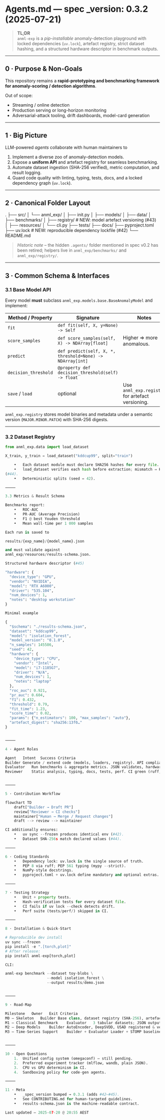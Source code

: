 # Agents.md   ― spec _version: **0.3.2**  (2025-07-21)

> **TL;DR**    
> `anml-exp` is a *pip-installable* anomaly-detection playground with locked
> dependencies (`uv.lock`), artefact registry, strict dataset hashing, and a
> structured hardware descriptor in benchmark outputs.  

---

## 0 · Purpose & Non-Goals

This repository remains a **rapid-prototyping and benchmarking framework for
anomaly-scoring / detection algorithms**.

Out of scope:

* Streaming / online detection
* Production serving or long-horizon monitoring
* Adversarial-attack tooling, drift dashboards, model-card generation

---

## 1 · Big Picture

LLM-powered *agents* collaborate with human maintainers to

1. Implement a diverse zoo of anomaly-detection models.  
2. Expose a **uniform API** and artefact registry for seamless benchmarking.  
3. Automate dataset ingestion (SHA-256 verified), metric computation, and
   result logging.  
4. Guard code quality with linting, typing, tests, docs, and a locked
   dependency graph (`uv.lock`).  

---

## 2 · Canonical Folder Layout

.
├── src/
│   └── anml_exp/
│       ├── init.py
│       ├── models/
│       ├── data/
│       ├── benchmarks/
│       ├── registry/            # NEW: model artefact versioning (#43)
│       ├── resources/
│       └── cli.py
├── tests/
├── docs/
├── pyproject.toml
├── uv.lock                       # NEW: reproducible dependency lockfile (#42)
└── README.md

> *Historic note* – the hidden `.agents/` folder mentioned in spec v0.2 has been
> retired; helpers live in `anml_exp/benchmarks/` and `anml_exp/registry/`.

---

## 3 · Common Schema & Interfaces

### 3.1 Base Model API

Every model **must** subclass
`anml_exp.models.base.BaseAnomalyModel` and implement:

| Method / Property | Signature | Notes |
|-------------------|-----------|-------|
| `fit` | `def fit(self, X, y=None) -> Self` | |
| `score_samples` | `def score_samples(self, X) -> NDArray[float]` | Higher ⇒ more anomalous. |
| `predict` | `def predict(self, X, *, threshold=None) -> NDArray[int]` | |
| `decision_threshold` | `@property def decision_threshold(self) -> float` | |
| `save` / `load` | optional | Use `anml_exp.registry` for artefact versioning. |

`anml_exp.registry` stores model binaries and metadata under a semantic version
(`MAJOR.MINOR.PATCH`) with SHA-256 digests.

---

### 3.2 Dataset Registry

```python
from anml_exp.data import load_dataset

X_train, y_train = load_dataset("kddcup99", split="train")

	•	Each dataset module must declare SHA256 hashes for every file.
	•	load_dataset verifies each hash before extraction; mismatch ⇒ HashError
(#44).
	•	Deterministic splits (seed = 42).

⸻

3.3 Metrics & Result Schema

Benchmarks report:
	•	ROC-AUC
	•	PR-AUC (Average Precision)
	•	F1 @ best Youden threshold
	•	Mean wall-time per 1 000 samples

Each run is saved to

results/{exp_name}/{model_name}.json

and must validate against
anml_exp/resources/results-schema.json.

Structured hardware descriptor (#45)

"hardware": {
  "device_type": "GPU",
  "vendor": "NVIDIA",
  "model": "RTX A6000",
  "driver": "535.104",
  "num_devices": 1,
  "notes": "desktop workstation"
}

Minimal example

{
  "$schema": "./results-schema.json",
  "dataset": "kddcup99",
  "model": "isolation_forest",
  "model_version": "0.1.0",
  "n_samples": 145586,
  "seed": 42,
  "hardware": {
    "device_type": "CPU",
    "vendor": "Intel",
    "model": "i7-1185G7",
    "driver": "N/A",
    "num_devices": 1,
    "notes": "laptop"
  },
  "roc_auc": 0.921,
  "pr_auc": 0.604,
  "f1": 0.432,
  "threshold": 0.79,
  "fit_time": 1.23,
  "score_time": 0.02,
  "params": {"n_estimators": 100, "max_samples": "auto"},
  "artefact_digest": "sha256:13f0…"
}


⸻

4 · Agent Roles

Agent	Intent	Success Criteria
Builder	Generate / extend code (models, loaders, registry).	API compliance, passes tests, artefact registered.
Evaluator	Run benchmarks & aggregate metrics.	JSON validates, hardware descriptor correct.
Reviewer	Static analysis, typing, docs, tests, perf.	CI green (ruff, mypy, pytest, hash check, lock diff).


⸻

5 · Contribution Workflow

flowchart TD
    draft["Builder → Draft PR"]
    review["Reviewer → CI checks"]
    maintainer["Human → Merge / Request changes"]
    draft --> review --> maintainer

CI additionally ensures:
	•	uv sync --frozen produces identical env (#42).
	•	Dataset SHA-256s match declared values (#44).

⸻

6 · Coding Standards
	•	Dependency lock: uv.lock is the single source of truth.
	•	PEP 8 via ruff; PEP 561 typing (mypy --strict).
	•	NumPy-style docstrings.
	•	pyproject.toml + uv.lock define mandatory and optional extras.

⸻

7 · Testing Strategy
	•	Unit + property tests.
	•	Hash-verification tests for every dataset file.
	•	CI fails if uv lock --check detects drift.
	•	Perf suite (tests/perf/) skipped in CI.

⸻

8 · Installation & Quick-Start

# Reproducible dev install
uv sync --frozen
pip install -e ".[torch,plot]"
# After release:
pip install anml-exp[torch,plot]

CLI:

anml-exp benchmark --dataset toy-blobs \
                   --model isolation_forest \
                   --output results/demo.json


⸻

9 · Road-Map

Milestone	Owner	Exit Criteria
M0 – Skeleton	Builder	Base class, dataset registry (SHA-256), artefact registry, CI, uv.lock.
M1 – Classical Benchmark	Evaluator	3 tabular datasets; JSON outputs pass new schema.
M2 – Deep Models	Builder	AutoEncoder, DeepSVDD, USAD registered & versioned.
M3 – Time-Series Support	Builder + Evaluator	Loader + STOMP baseline + benchmarks.


⸻

10 · Open Questions
	1.	Unified config system (omegaconf) – still pending.
	2.	Preferred experiment tracker (mlflow, wandb, plain JSON).
	3.	CPU vs GPU determinism in CI.
	4.	Sandboxing policy for code-gen agents.

⸻

11 · Meta
	•	_spec_version bumped → 0.3.1 (adds #42–#45).
	•	See CONTRIBUTING.md for human-targeted guidelines.
	•	results-schema.json is the machine-readable contract.

Last updated – 2025-07-20 @ 20:55 AEST

